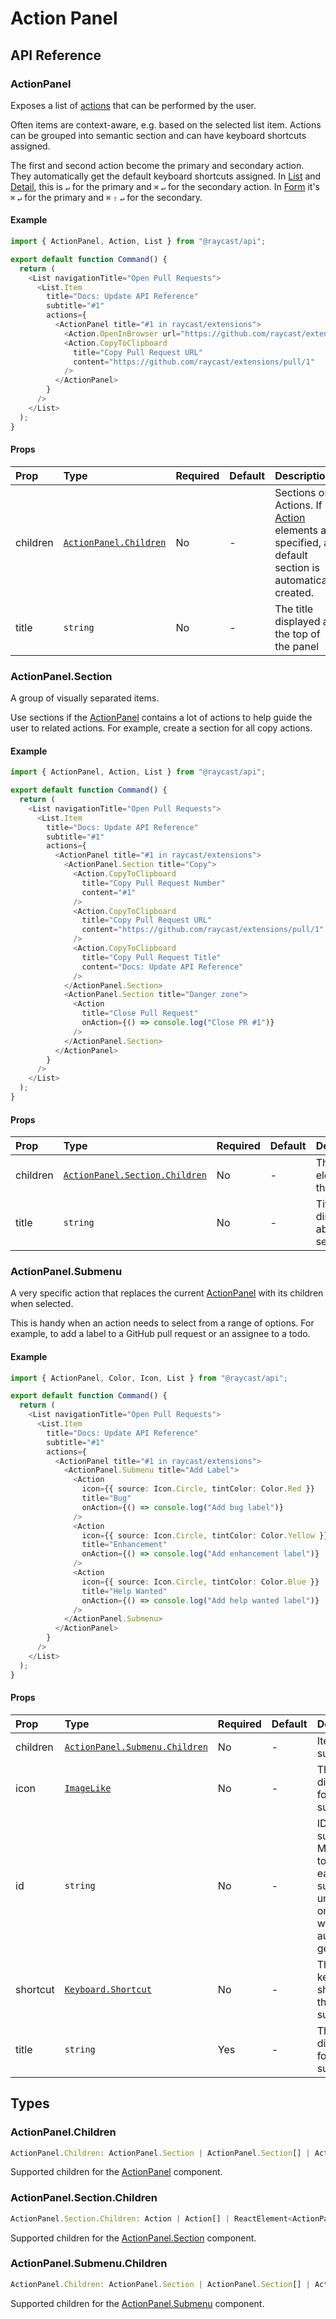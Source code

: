 # Action Panel

## API Reference

### ActionPanel

Exposes a list of [actions](./actions.md) that can be performed by the user.

Often items are context-aware, e.g. based on the selected list item. Actions can be grouped into semantic
section and can have keyboard shortcuts assigned.

The first and second action become the primary and secondary action. They automatically get the default keyboard shortcuts assigned.
In [List](./list.md) and [Detail](./detail.md), this is `↵` for the primary and `⌘` `↵` for the secondary action. In [Form](./form.md) it's `⌘` `↵` for the primary and `⌘` `⇧` `↵` for the secondary.

#### Example

```typescript
import { ActionPanel, Action, List } from "@raycast/api";

export default function Command() {
  return (
    <List navigationTitle="Open Pull Requests">
      <List.Item
        title="Docs: Update API Reference"
        subtitle="#1"
        actions={
          <ActionPanel title="#1 in raycast/extensions">
            <Action.OpenInBrowser url="https://github.com/raycast/extensions/pull/1" />
            <Action.CopyToClipboard
              title="Copy Pull Request URL"
              content="https://github.com/raycast/extensions/pull/1"
            />
          </ActionPanel>
        }
      />
    </List>
  );
}
```

#### Props

| Prop     | Type                                                       | Required | Default | Description                                                                                                        |
| :------- | :--------------------------------------------------------- | :------- | :------ | :----------------------------------------------------------------------------------------------------------------- |
| children | <code>[ActionPanel.Children](#actionpanel.children)</code> | No       | -       | Sections or Actions. If [Action](./actions.md) elements are specified, a default section is automatically created. |
| title    | <code>string</code>                                        | No       | -       | The title displayed at the top of the panel                                                                        |

### ActionPanel.Section

A group of visually separated items.

Use sections if the [ActionPanel](#actionpanel) contains a lot of actions to help guide the user to related actions.
For example, create a section for all copy actions.

#### Example

```typescript
import { ActionPanel, Action, List } from "@raycast/api";

export default function Command() {
  return (
    <List navigationTitle="Open Pull Requests">
      <List.Item
        title="Docs: Update API Reference"
        subtitle="#1"
        actions={
          <ActionPanel title="#1 in raycast/extensions">
            <ActionPanel.Section title="Copy">
              <Action.CopyToClipboard
                title="Copy Pull Request Number"
                content="#1"
              />
              <Action.CopyToClipboard
                title="Copy Pull Request URL"
                content="https://github.com/raycast/extensions/pull/1"
              />
              <Action.CopyToClipboard
                title="Copy Pull Request Title"
                content="Docs: Update API Reference"
              />
            </ActionPanel.Section>
            <ActionPanel.Section title="Danger zone">
              <Action
                title="Close Pull Request"
                onAction={() => console.log("Close PR #1")}
              />
            </ActionPanel.Section>
          </ActionPanel>
        }
      />
    </List>
  );
}
```

#### Props

| Prop     | Type                                                                       | Required | Default | Description                       |
| :------- | :------------------------------------------------------------------------- | :------- | :------ | :-------------------------------- |
| children | <code>[ActionPanel.Section.Children](#actionpanel.section.children)</code> | No       | -       | The item elements of the Section. |
| title    | <code>string</code>                                                        | No       | -       | Title displayed above the section |

### ActionPanel.Submenu

A very specific action that replaces the current [ActionPanel](#actionpanel) with its children when selected.

This is handy when an action needs to select from a range of options. For example, to add a label to a GitHub pull request or an assignee to a todo.

#### Example

```typescript
import { ActionPanel, Color, Icon, List } from "@raycast/api";

export default function Command() {
  return (
    <List navigationTitle="Open Pull Requests">
      <List.Item
        title="Docs: Update API Reference"
        subtitle="#1"
        actions={
          <ActionPanel title="#1 in raycast/extensions">
            <ActionPanel.Submenu title="Add Label">
              <Action
                icon={{ source: Icon.Circle, tintColor: Color.Red }}
                title="Bug"
                onAction={() => console.log("Add bug label")}
              />
              <Action
                icon={{ source: Icon.Circle, tintColor: Color.Yellow }}
                title="Enhancement"
                onAction={() => console.log("Add enhancement label")}
              />
              <Action
                icon={{ source: Icon.Circle, tintColor: Color.Blue }}
                title="Help Wanted"
                onAction={() => console.log("Add help wanted label")}
              />
            </ActionPanel.Submenu>
          </ActionPanel>
        }
      />
    </List>
  );
}
```

#### Props

| Prop     | Type                                                                       | Required | Default | Description                                                                                       |
| :------- | :------------------------------------------------------------------------- | :------- | :------ | :------------------------------------------------------------------------------------------------ |
| children | <code>[ActionPanel.Submenu.Children](#actionpanel.submenu.children)</code> | No       | -       | Items of the submenu.                                                                             |
| icon     | <code>[ImageLike](./icons-and-images.md#imagelike)</code>                  | No       | -       | The icon displayed for the submenu.                                                               |
| id       | <code>string</code>                                                        | No       | -       | ID of the submenu. Make sure to assign each submenu a unique ID or a UUID will be auto-generated. |
| shortcut | <code>[Keyboard.Shortcut](../keyboard.md#shortcut)</code>                  | No       | -       | The keyboard shortcut for the submenu.                                                            |
| title    | <code>string</code>                                                        | Yes      | -       | The title displayed for submenu.                                                                  |

## Types

### ActionPanel.Children

```typescript
ActionPanel.Children: ActionPanel.Section | ActionPanel.Section[] | ActionPanel.Section.Children | null
```

Supported children for the [ActionPanel](#actionpanel) component.

### ActionPanel.Section.Children

```typescript
ActionPanel.Section.Children: Action | Action[] | ReactElement<ActionPanel.Submenu.Props> | ReactElement<ActionPanel.Submenu.Props>[] | null
```

Supported children for the [ActionPanel.Section](#actionpanel.section) component.

### ActionPanel.Submenu.Children

```typescript
ActionPanel.Children: ActionPanel.Section | ActionPanel.Section[] | ActionPanel.Section.Children | null
```

Supported children for the [ActionPanel.Submenu](#actionpanel.submenu) component.
